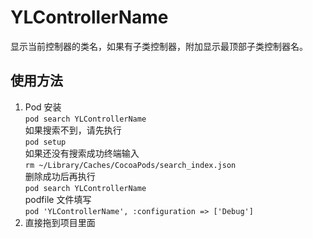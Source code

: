 # YLControllerName
显示当前控制器的类名，如果有子类控制器，附加显示最顶部子类控制器名。
## 使用方法 
1. Pod 安装  
`pod search YLControllerName`  
如果搜索不到，请先执行  
`pod setup`  
如果还没有搜索成功终端输入  
`rm ~/Library/Caches/CocoaPods/search_index.json`   
删除成功后再执行  
`pod search YLControllerName`  
podfile 文件填写  
`pod 'YLControllerName', :configuration => ['Debug']`  
2. 直接拖到项目里面
